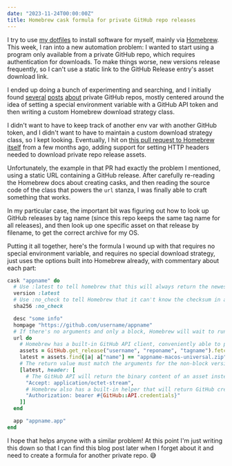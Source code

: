 ```yaml
---
date: "2023-11-24T00:00:00Z"
title: Homebrew cask formula for private GitHub repo releases
---
```

I try to use [my dotfiles](https://github.com/indirect/dotfiles) to install software for myself, mainly via [Homebrew](https://brew.sh). This week, I ran into a new automation problem: I wanted to start using a program only available from a private GitHub repo, which requires authentication for downloads. To make things worse, new versions release frequently, so I can't use a static link to the GitHub Release entry's asset download link.

I ended up doing a bunch of experimenting and searching, and I initially found [several](https://blog.devgenius.io/create-homebrew-taps-for-private-github-repos-44daf2f4cff8) [posts](https://gist.github.com/minamijoyo/3d8aa79085369efb79964ba45e24bb0e) [about](https://dev.to/jhot/homebrew-and-private-github-repositories-1dfh) private GitHub repos, mostly centered around the idea of setting a special environment variable with a GitHub API token and then writing a custom Homebrew download strategy class.

I didn't want to have to keep track of another env var with another GitHub token, and I didn't want to have to maintain a custom download strategy class, so I kept looking. Eventually, I hit on [this pull request to Homebrew itself](https://github.com/Homebrew/brew/issues/15590) from a few months ago, adding support for setting HTTP headers needed to download private repo release assets.

Unfortunately, the example in that PR had exactly the problem I mentioned, using a static URL containing a GitHub release. After carefully re-reading the Homebrew docs about creating casks, and then reading the source code of the class that powers the `url` stanza, I was finally able to craft something that works.

In my particular case, the important bit was figuring out how to look up GitHub releases by tag name (since this repo keeps the same tag name for all releases), and then look up one specific asset on that release by filename, to get the correct archive for my OS.

Putting it all together, here's the formula I wound up with that requires no special environment variable, and requires no special download strategy, just uses the options built into Homebrew already, with commentary about each part:

```ruby
cask "appname" do
  # Use :latest to tell homebrew that this will always return the newest version, and there isn't a specific version number available.
  version :latest
  # Use :no_check to tell Homebrew that it can't know the checksum in advance, and so it should not try to validate the checksum of the downloaded archive.
  sha256 :no_check

  desc "some info"
  hompage "https://github.com/username/appname"
  # If there's no arguments and only a block, Homebrew will wait to run the block until it actually needs the URL to download the file at install-time.
  url do
    # Homebrew has a built-in GitHub API client, conveniently able to provide the list of releases, converted from JSON to Ruby hashes.
    assets = GitHub.get_release("username", "reponame", "tagname").fetch("assets")
    latest = assets.find{|a| a["name"] == "appname-macos-universal.zip" }.fetch("url")
    # The return value must match the arguments for the non-block version of `url`, first a URL, and then an options hash. The `header` option can take an array if you need to provide more than one header.
    [latest, header: [
      # The GitHub API will return the binary content of an asset instead of JSON data about that asset if you set the Accept header to application/octet-stream.
      "Accept: application/octet-stream",
      # Homebrew also has a built-in helper that will return GitHub credentials, checking the keychain, config files, gh CLI tool, and other locations automatically. We can re-use those same credentials that Homebrew uses to make API requests for our own download by setting this header.
      "Authorization: bearer #{GitHub::API.credentials}"
    ]]
  end

  app "appname.app"
end
```

I hope that helps anyone with a similar problem! At this point I'm just writing this down so that I can find this blog post later when I forget about it and need to create a formula for another private repo. 😅
